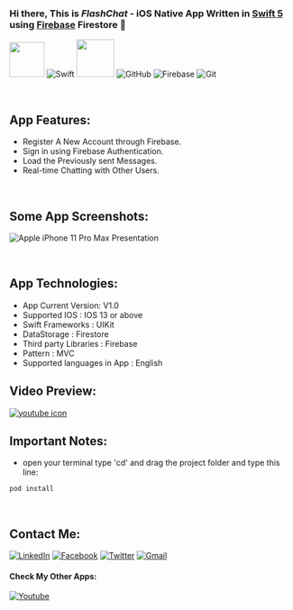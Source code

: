 ### Hi there, This is ***FlashChat*** - iOS Native App Written in [Swift 5][Swift 5] using [Firebase][website] Firestore 👋


<img height="62em" src="https://user-images.githubusercontent.com/10991489/119416278-918ddb80-bcf3-11eb-9106-2e73b8f45902.png"/> ![Swift](https://www.vectorlogo.zone/logos/swift/swift-icon.svg) <img height="67em" src="https://developer.apple.com/design/human-interface-guidelines/macos/images/app-icon-realistic-materials_2x.png"/> ![GitHub](https://www.vectorlogo.zone/logos/github/github-icon.svg) ![Firebase](https://www.vectorlogo.zone/logos/firebase/firebase-icon.svg) ![Git](https://www.vectorlogo.zone/logos/git-scm/git-scm-icon.svg)

<br />

## App Features: 

- Register A New Account through Firebase.
- Sign in using Firebase Authentication.
- Load the Previously sent Messages.
- Real-time Chatting with Other Users.

<br />

## Some App Screenshots:

![Apple iPhone 11 Pro Max Presentation](https://user-images.githubusercontent.com/10991489/120018643-c21d9000-bfe7-11eb-8980-92a0c3e15908.png)

<br />

## App Technologies:
 
* App Current Version: V1.0
* Supported IOS : IOS 13 or above
* Swift Frameworks : UIKit 
* DataStorage : Firestore
* Third party Libraries : Firebase
* Pattern : MVC
* Supported languages in App : English


## Video Preview:

[![youtube icon](https://user-images.githubusercontent.com/10991489/119972028-00985800-bfb2-11eb-895d-6e862f3fb497.png)][preview]


## Important Notes:
  
- open your terminal type 'cd' and drag the project folder and type this line:
```
pod install
```




[website]: https://firebase.google.com/docs
[Swift 5]: https://developer.apple.com/swift/
[preview]: https://www.youtube.com/watch?v=fH4gBHYVQQQ
[contact]: https://www.linkedin.com/in/abanoub-ashraf-81b329b7/
[fb]: https://www.facebook.com/abanoub.ashraf.1110/
[tw]: https://twitter.com/Abanoub_Ashraf_
[mail]: https://docs.google.com/document/d/1lr2sMIhAithabtZI8SiRkRVTTFa_o0ZIsuZNKmo2lUo/edit?usp=sharing
[youtube]: https://www.youtube.com/channel/UCaH0SjSVk045E165fGh9wjg

<br />

## Contact Me:

[<img alt="LinkedIn" src="https://img.shields.io/badge/linkedin%20-%230077B5.svg?&style=for-the-badge&logo=linkedin&logoColor=white"/>][contact]  [<img alt="Facebook" src="https://img.shields.io/badge/Facebook%20-%231877F2.svg?&style=for-the-badge&logo=Facebook&logoColor=white"/>][fb]  [<img alt="Twitter" src="https://img.shields.io/badge/Twitter%20-%231DA1F2.svg?&style=for-the-badge&logo=Twitter&logoColor=white"/>][tw]  [<img alt="Gmail" src="https://img.shields.io/badge/Gmail-D14836?style=for-the-badge&logo=gmail&logoColor=white" />][mail]


#### Check My Other Apps: 

[<img alt="Youtube" src="https://img.shields.io/badge/-youtube-D14836?style=for-the-badge&logo=youtube&logoColor=white" />][youtube]

